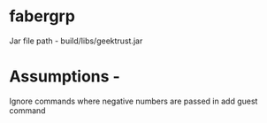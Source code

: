 # fabergrp

Jar file path - build/libs/geektrust.jar

# Assumptions -
Ignore commands where negative numbers are passed in add guest command
